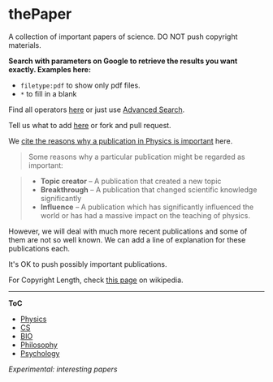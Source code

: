 thePaper
========

A collection of important papers of science. DO NOT push copyright materials.

**Search with parameters on Google to retrieve the results you want exactly. Examples here:**
* `filetype:pdf` to show only pdf files.
* `*` to fill in a blank

Find all operators [here](https://support.google.com/websearch/answer/136861?hl=en) or just use [Advanced Search](http://www.google.com/advanced_search).


Tell us what to add [here](https://github.com/opentf/thePaper/issues?labels=propose) or fork and pull request.


We [cite the reasons why a publication in Physics is important](https://en.wikipedia.org/wiki/List_of_important_publications_in_physics) here.

> Some reasons why a particular publication might be regarded as important:

> * **Topic creator** – A publication that created a new topic
> * **Breakthrough** – A publication that changed scientific knowledge significantly
> * **Influence** – A publication which has significantly influenced the world or has had a massive impact on the teaching of physics.


However, we will deal with much more recent publications and some of them are not so well known. We can add a line of explanation for these publications each.

It's OK to push possibly important publications.


For Copyright Length, check [this page](https://en.wikipedia.org/wiki/List_of_countries'_copyright_lengths) on wikipedia.




------

**ToC**

* [Physics](physics.md)
* [CS](cs.md)
* [BIO](bio.md)
* [Philosophy](philosophy.md)
* [Psychology](psychology.md)

*Experimental: interesting papers*

